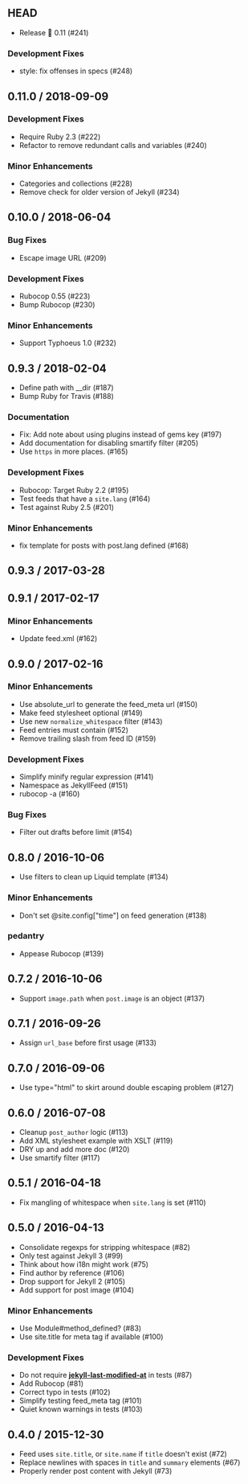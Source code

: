 ## HEAD

  * Release 💎 0.11 (#241)

### Development Fixes

  * style: fix offenses in specs (#248)

## 0.11.0 / 2018-09-09

### Development Fixes

  * Require Ruby 2.3 (#222)
  * Refactor to remove redundant calls and variables (#240)

### Minor Enhancements

  * Categories and collections (#228)
  * Remove check for older version of Jekyll (#234)

## 0.10.0 / 2018-06-04

### Bug Fixes

  * Escape image URL (#209)

### Development Fixes

  * Rubocop 0.55 (#223)
  * Bump Rubocop (#230)

### Minor Enhancements

  * Support Typhoeus 1.0 (#232)

## 0.9.3 / 2018-02-04

  * Define path with __dir (#187)
  * Bump Ruby for Travis (#188)

### Documentation

  * Fix: Add note about using plugins instead of gems key (#197)
  * Add documentation for disabling smartify filter (#205)
  * Use `https` in more places. (#165)

### Development Fixes

  * Rubocop: Target Ruby 2.2 (#195)
  * Test feeds that have a `site.lang` (#164)
  * Test against Ruby 2.5 (#201)

### Minor Enhancements

  * fix <entry> template for posts with post.lang defined (#168)

## 0.9.3 / 2017-03-28

## 0.9.1 / 2017-02-17

### Minor Enhancements

  * Update feed.xml (#162)

## 0.9.0 / 2017-02-16

### Minor Enhancements

  * Use absolute_url to generate the feed_meta url (#150)
  * Make feed stylesheet optional (#149)
  * Use new `normalize_whitespace` filter (#143)
  * Feed entries must contain <author> (#152)
  * Remove trailing slash from feed ID (#159)

### Development Fixes

  * Simplify minify regular expression (#141)
  * Namespace as JekyllFeed (#151)
  * rubocop -a (#160)

### Bug Fixes

  * Filter out drafts before limit (#154)

## 0.8.0 / 2016-10-06

  * Use filters to clean up Liquid template (#134)

### Minor Enhancements

  * Don't set @site.config["time"] on feed generation (#138)

### pedantry

  * Appease Rubocop (#139)

## 0.7.2 / 2016-10-06

  * Support `image.path` when `post.image` is an object (#137)

## 0.7.1 / 2016-09-26

  * Assign `url_base` before first usage (#133)

## 0.7.0 / 2016-09-06

  * Use type="html" to skirt around double escaping problem (#127)

## 0.6.0 / 2016-07-08

  * Cleanup `post_author` logic (#113)
  * Add XML stylesheet example with XSLT (#119)
  * DRY up and add more doc (#120)
  * Use smartify filter (#117)

## 0.5.1 / 2016-04-18

  * Fix mangling of whitespace when `site.lang` is set (#110)

## 0.5.0 / 2016-04-13

  * Consolidate regexps for stripping whitespace (#82)
  * Only test against Jekyll 3 (#99)
  * Think about how i18n might work (#75)
  * Find author by reference (#106)
  * Drop support for Jekyll 2 (#105)
  * Add support for post image (#104)

### Minor Enhancements

  * Use Module#method_defined? (#83)
  * Use site.title for meta tag if available (#100)

### Development Fixes

  * Do not require [**jekyll-last-modified-at**](https://github.com/gjtorikian/jekyll-last-modified-at) in tests (#87)
  * Add Rubocop (#81)
  * Correct typo in tests (#102)
  * Simplify testing feed_meta tag (#101)
  * Quiet known warnings in tests (#103)

## 0.4.0 / 2015-12-30

  * Feed uses `site.title`, or `site.name` if `title` doesn't exist (#72)
  * Replace newlines with spaces in `title` and `summary` elements (#67)
  * Properly render post content with Jekyll (#73)
